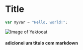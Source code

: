 # Title

``` javascript
var myVar = "Hello, world!";
```

![Image of Yaktocat](https://octodex.github.com/images/yaktocat.png)

#### adicionei um titulo com markdown
